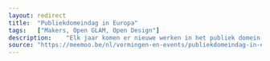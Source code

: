 ```yaml
---	
layout:	redirect
title:	"Publiekdomeindag in Europa"
tags:	["Makers, Open GLAM, Open Design"]
description:	"Elk jaar komen er nieuwe werken in het publiek domein omdat de auteursrechtelijke bescherming vervalt. Voor erfgoedinstellingen is dit hét materiaal bij uitstek waarmee ze hergebruik mogelijk kunnen maken. Publiekdomeindag biedt de erfgoedsector jaarlijks een platform aan om hun open collecties in de kijker te stellen en om recente realisaties, goede praktijken en toekomstplannen uit te wisselen en wereldkundig te maken. LET OP: Er is ook een Nederlandse Publiekdomein dag. Dit gaat over de Europese en vindt plaats in Brussel"
source:	"https://meemoo.be/nl/vormingen-en-events/publiekdomeindag-in-europa"
---	
```

